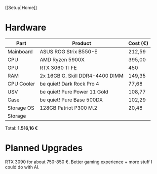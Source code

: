 [[Setup|Home]]
# Hardware

| Part       | Product                         | Cost (€) |
| ---------- | ------------------------------- | -------- |
| Mainboard  | ASUS ROG Strix B550-E           | 212,59   |
| CPU        | AMD Ryzen 5900X                 | 395,00   |
| GPU        | RTX 3060 TI FE                  | 450      |
| RAM        | 2x 16GB G. Skill DDR4-4400 DIMM | 149,35   |
| CPU Cooler | be quiet! Dark Rock Pro 4       | 77,68    |
| USV        | be quiet! Pure Power 11 Gold    | 108,77   |
| Case       | be quiet! Pure Base 500DX       | 102,29   |
| Storage OS | 128GB Patriot P300 M.2          | 20,48    |
| Storage    |                                 |          |

Total: **1.516,16 €**

# Planned Upgrades

RTX 3090 for about 750-850 €. Better gaming experience + more stuff I could do with AI.